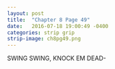 ```yaml
---
layout: post
title:  "Chapter 8 Page 49"
date:   2016-07-18 19:00:49 -0400
categories: strip grip
strip-image: ch8pg49.png
---
```

SWING SWING, KNOCK EM DEAD-  
